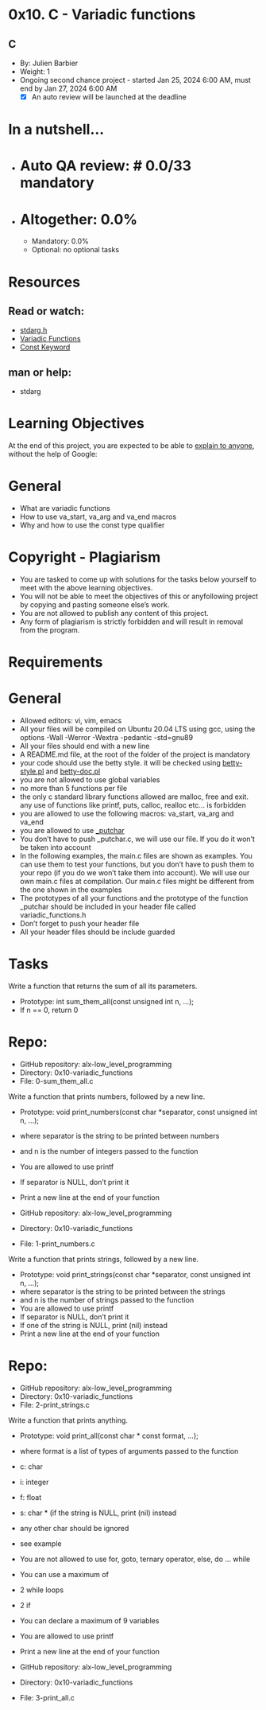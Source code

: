 # 0x10. C - Variadic functions #

## C ##
 * By: Julien Barbier
  * Weight: 1
  * Ongoing second chance project - started Jan 25, 2024 6:00 AM, must end by Jan 27, 2024 6:00 AM
    - [x] An auto review will be launched at the deadline

# In a nutshell… #
* # Auto QA review: # 0.0/33 mandatory
* # Altogether:  0.0% #
     * Mandatory: 0.0%
     * Optional: no optional tasks

# Resources #
## Read or watch: ##

* [stdarg.h](https://en.wikipedia.org/wiki/Stdarg.h)
* [Variadic Functions](https://www.gnu.org/software/libc/manual/html_node/Variadic-Functions.html)
* [Const Keyword](https://www.youtube.com/watch?v=1W4oyuOdXv8)

## man or help: ##

* stdarg


# Learning Objectives #
At the end of this project, you are expected to be able to [explain to anyone](https://fs.blog/feynman-learning-technique/), without the help of Google:

# General #
* What are variadic functions
* How to use va_start, va_arg and va_end macros
* Why and how to use the const type qualifier

# Copyright - Plagiarism #

* You are tasked to come up with solutions for the tasks below yourself to meet with the above learning objectives.
* You will not be able to meet the objectives of this or anyfollowing project by copying and pasting someone else’s work.
* You are not allowed to publish any content of this project.
* Any form of plagiarism is strictly forbidden and will result in removal from the program.

# Requirements #
# General #
* Allowed editors: vi, vim, emacs
* All your files will be compiled on Ubuntu 20.04 LTS using gcc, using the options -Wall -Werror -Wextra -pedantic -std=gnu89
* All your files should end with a new line
* A README.md file, at the root of the folder of the project is mandatory
* your code should use the betty style. it will be checked using [betty-style.pl](https://github.com/alx-tools/Betty/blob/master/betty-style.pl) and [betty-doc.pl](https://github.com/alx-tools/Betty/blob/master/betty-doc.pl)
* you are not allowed to use global variables
* no more than 5 functions per file
* the only c standard library functions allowed are malloc, free and exit. any use of functions like printf, puts, calloc, realloc etc… is forbidden
* you are allowed to use the following macros: va_start, va_arg and va_end
* you are allowed to use [_putchar](https://github.com/alx-tools/_putchar.c/blob/master/_putchar.c)
* You don’t have to push _putchar.c, we will use our file. If you do it won’t be taken into account
* In the following examples, the main.c files are shown as examples. You can use them to test your functions, but you don’t have to push them to your repo (if you do we won’t take them into account). We will use our own main.c files at compilation. Our main.c files might be different from the one shown in the examples
* The prototypes of all your functions and the prototype of the function _putchar should be included in your header file called variadic_functions.h
* Don’t forget to push your header file
* All your header files should be include guarded

# Tasks #

Write a function that returns the sum of all its parameters.

* Prototype: int sum_them_all(const unsigned int n, ...);
* If n == 0, return 0

# Repo: #

* GitHub repository: alx-low_level_programming
* Directory: 0x10-variadic_functions
* File: 0-sum_them_all.c



Write a function that prints numbers, followed by a new line.

* Prototype: void print_numbers(const char *separator, const unsigned int n, ...);
* where separator is the string to be printed between numbers
* and n is the number of integers passed to the function
* You are allowed to use printf
* If separator is NULL, don’t print it
* Print a new line at the end of your function

* GitHub repository: alx-low_level_programming
* Directory: 0x10-variadic_functions
* File: 1-print_numbers.c


Write a function that prints strings, followed by a new line.

* Prototype: void print_strings(const char *separator, const unsigned int n, ...);
* where separator is the string to be printed between the strings
* and n is the number of strings passed to the function
* You are allowed to use printf
* If separator is NULL, don’t print it
* If one of the string is NULL, print (nil) instead
* Print a new line at the end of your function

# Repo: #

* GitHub repository: alx-low_level_programming
* Directory: 0x10-variadic_functions
* File: 2-print_strings.c


Write a function that prints anything.

* Prototype: void print_all(const char * const format, ...);
* where format is a list of types of arguments passed to the function
 * c: char
 * i: integer
 * f: float
 * s: char * (if the string is NULL, print (nil) instead
 * any other char should be ignored
 * see example
* You are not allowed to use for, goto, ternary operator, else, do ... while
* You can use a maximum of
 * 2 while loops
 * 2 if
* You can declare a maximum of 9 variables
* You are allowed to use printf
* Print a new line at the end of your function

* GitHub repository: alx-low_level_programming
* Directory: 0x10-variadic_functions
* File: 3-print_all.c